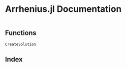 # Arrhenius.jl Documentation

```@contents
```

## Functions

```@docs
CreateSolution
```

## Index

```@index
```